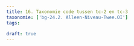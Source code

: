 ```yaml
---
title: 16. Taxonomie code tussen tc-2 en tc-3
taxonomie: ['bg-24.2. Alleen-Niveau-Twee.OI']
tags:

draft: true 
---
```

